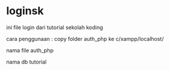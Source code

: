 # loginsk

ini file login dari tutorial sekolah koding

cara penggunaan : copy folder auth_php ke c/xampp/localhost/

nama file auth_php

nama db tutorial
